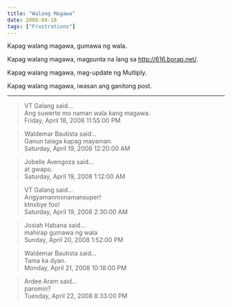 ```yaml
---
title: "Walang Magawa"
date: 2008-04-18
tags: ["Frustrations"]
---
```


Kapag walang magawa, gumawa ng wala.

Kapag walang magawa, magpunta na lang sa http://616.borap.net/.

Kapag walang magawa, mag-update ng Multiply.

Kapag walang magawa, iwasan ang ganitong post.

---

> VT Galang said...  
> Ang suwerte mo naman wala kang magawa.  
> Friday, April 18, 2008 11:55:00 PM 

> Waldemar Bautista said...  
> Ganun talaga kapag mayaman.  
> Saturday, April 19, 2008 12:20:00 AM 

> Jobelle Avengoza said...  
> at gwapo.  
> Saturday, April 19, 2008 1:12:00 AM 

> VT Galang said...  
> Angyamanmonamansuper!  
> ktnxbye foo!  
> Saturday, April 19, 2008 2:30:00 AM 

> Josiah Habana said...  
> mahirap gumawa ng wala  
> Sunday, April 20, 2008 1:52:00 PM 

> Waldemar Bautista said...  
> Tama ka dyan.  
> Monday, April 21, 2008 10:18:00 PM 

> Ardee Aram said...  
> paromin?  
> Tuesday, April 22, 2008 8:33:00 PM 